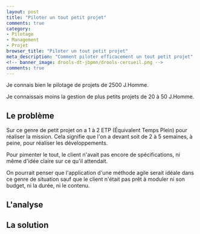 ```yaml
---
layout: post
title: "Piloter un tout petit projet"
comments: true
category: 
- Pilotage
- Management
- Projet
browser_title: "Piloter un tout petit projet"
meta_description: "Comment piloter efficacement un tout petit projet"
<!-- banner_image: drools-dt-jbpmn/drools-cercueil.png -->
comments: true
---
```


Je connais bien le pilotage de projets de 2500 J.Homme.

Je connaissais moins la gestion de plus petits projets de 20 à 50 J.Homme.

## Le problème
Sur ce genre de petit projet on a 1 à 2 ETP (Équivalent Temps Plein) pour réaliser la mission. Cela signifie que l'on a devant soit de 2 à 5 semaines, à peine, pour réaliser les développements.

Pour pimenter le tout, le client n'avait pas encore de spécifications, ni même d'idée claire sur ce qu'il attendait.

On pourrait penser que l'application d'une méthode agile serait idéale dans ce genre de situation sauf que le client n'était pas prêt à moduler ni son budget, ni la durée, ni le contenu.

## L'analyse

## La solution
